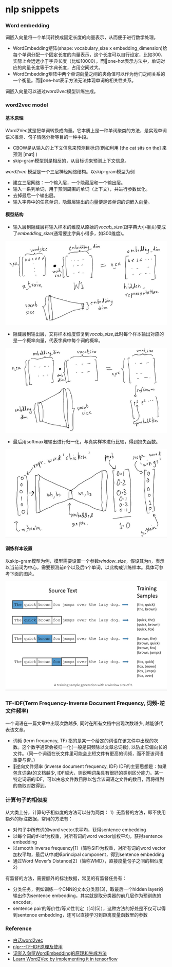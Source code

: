 # nlp snippets 


### Word embedding
词嵌入向量将一个单词转换成固定长度的向量表示，从而便于进行数学处理。
- WordEmbedding矩阵(shape: vocabulary_size x embedding_dimension)给每个单词分配一个固定长度的向量表示，这个长度可以自行设定，比如300，实际上会远远小于字典长度（比如10000）。而one-hot表示方法中，单词对应的向量长度等于字典长度，占用空间过大。
- WordEmbedding矩阵中两个单词向量之间的夹角值可以作为他们之间关系的一个衡量。而one-hot表示方法无法体现单词的相关性关系。

词嵌入向量可以通过*word2vec*模型训练生成。

### word2vec model
#### 基本原理
Word2Vec就是把单词转换成向量。它本质上是一种单词聚类的方法，是实现单词语义推测、句子情感分析等目的一种手段。
- CBOW是从输入的上下文信息来预测目标词(例如利用 [the cat sits on the] 来预测 [mat] )
- skip-gram模型则是相反的，从目标词来预测上下文信息。

*word2vec* 模型是一个三层神经网络结构。以skip-gram模型为例
- 建立三层网络：一个输入层，一个隐藏层和一个输出层。
- 输入一系列单词，用于预测周围的单词（上下文），并进行参数优化。
- 去掉最后一个输出层。
- 输入字典中的任意单词，隐藏层输出的向量便是该单词的词嵌入向量。

#### 模型结构
- 输入层到隐藏层将输入样本的维度从原始的*vocab_size*(跟字典大小相关)变成了*embedding_size*(通常要比字典小得多，如300维度)。

![](Deeplearning/../nlp_matrix.png)

- 隐藏层到输出层，又将样本维度恢复到*vocab_size*,此时每个样本输出对应的是一个概率向量，代表字典中每个词的概率。
  
![](Deeplearning/../nlp_word2vec_2.png)

- 最后用softmax堆输出进行归一化，与真实样本进行比较，得到损失函数。
  
![](Deeplearning/../nlp_word2vec_3.png)

#### 训练样本设置
以skip-gram模型为例，模型需要设置一个参数*window_size*，假设其为n，表示以当前词为中心，需要预测前n个以及后n个单词，以此构成训练样本。具体可参考下面的图片。

![](Deeplearning/../nlp_sampling.png)






### TF-IDF(Term Frequency-Inverse Document Frequency, 词频-逆文件频率)
一个词语在一篇文章中出现次数越多, 同时在所有文档中出现次数越少, 越能够代表该文章。
- 词频 (term frequency, TF)  指的是某一个给定的词语在该文件中出现的次数。这个数字通常会被归一化(一般是词频除以文章总词数), 以防止它偏向长的文件。（同一个词语在长文件里可能会比短文件有更高的词频，而不管该词语重要与否。）
- 逆向文件频率 (inverse document frequency, IDF)  IDF的主要思想是：如果包含词条t的文档越少, IDF越大，则说明词条具有很好的类别区分能力。某一特定词语的IDF，可以由总文件数目除以包含该词语之文件的数目，再将得到的商取对数得到。


### 计算句子的相似度
从大类上分，计算句子相似度的方法可以分为两类：
1）无监督的方法，即不使用额外的标注数据，常用的方法有：
- 对句子中所有词的word vector求平均，获得sentence embedding
- 以每个词的tf-idf为权重，对所有词的word vector加权平均，获得sentence embedding
- 以smooth inverse frequency[1]（简称SIF)为权重，对所有词的word vector加权平均，最后从中减掉principal component，得到sentence embedding
- 通过Word Mover’s Distance[2]（简称WMD），直接度量句子之间的相似度2）
  
有监督的方法，需要额外的标注数据，常见的有监督任务有：
- 分类任务，例如训练一个CNN的文本分类器[3]，取最后一个hidden layer的输出作为sentence embedding，其实就是取分类器的前几层作为预训练的encoder。
- sentence pair的等价性/等义性判定（[4][5]），这种方法的好处是不仅可以得到sentence embedding，还可以直接学习到距离度量函数里的参数

### Reference 
- [白话word2vec](https://zhuanlan.zhihu.com/p/36312907)
- [nlp---TF-IDF原理及使用](https://blog.csdn.net/u011630575/article/details/80179494)
- [词嵌入向量WordEmbedding的原理和生成方法](https://www.jianshu.com/p/0bb00eed9c63)
- [Learn Word2Vec by implementing it in tensorflow](https://towardsdatascience.com/learn-word2vec-by-implementing-it-in-tensorflow-45641adaf2ac)